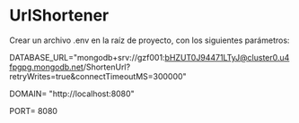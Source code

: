 # UrlShortener

Crear un archivo .env en la raíz de proyecto, con los siguientes parámetros:

DATABASE_URL="mongodb+srv://gzf001:bHZUT0J94471LTyJ@cluster0.u4fpgpg.mongodb.net/ShortenUrl?retryWrites=true&connectTimeoutMS=300000"

DOMAIN= "http://localhost:8080"

PORT= 8080
